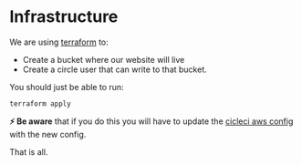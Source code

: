 # Infrastructure

We are using [terraform](https://terraform.io) to:
* Create a bucket where our website will live
* Create a circle user that can write to that bucket.

You should just be able to run:
    
    terraform apply
    
__⚡ Be aware__ that if you do this you will have to update the
[cicleci aws config]((https://circleci.com/gh/wellcometrust/web-platform/edit#aws).) with the new config.

That is all.
